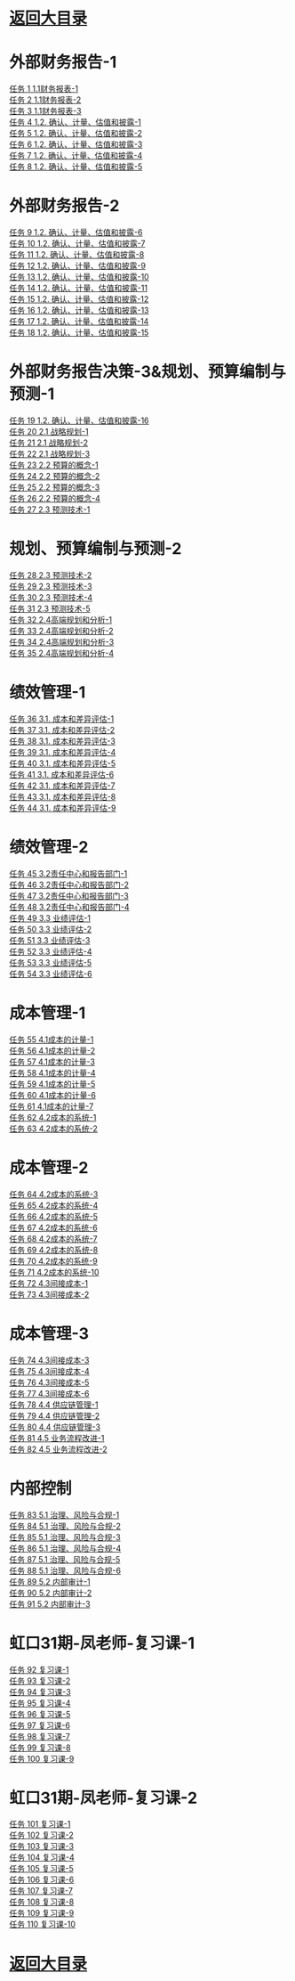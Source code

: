 # <a href="https://github.com/yangchenlarkin/gaodun/blob/master/README.md" target="_blank">返回大目录</a>


# 外部财务报告-1
<div><a href="http://106.14.192.253:6565/static/fixedm3u8/08u8qPc50g1wzKGp/SD/1.m3u8" target="_blank">任务 1 1.1财务报表-1</a></div>
<div><a href="http://106.14.192.253:6565/static/fixedm3u8/08u8sM4!0g1u3x3@/SD/1.m3u8" target="_blank">任务 2 1.1财务报表-2</a></div>
<div><a href="http://106.14.192.253:6565/static/fixedm3u8/08u8uAdv0g1ngq6o/SD/1.m3u8" target="_blank">任务 3 1.1财务报表-3</a></div>
<div><a href="http://106.14.192.253:6565/static/fixedm3u8/08u8w06!0g1qN0JT/SD/1.m3u8" target="_blank">任务 4 1.2. 确认、计量、估值和披露-1</a></div>
<div><a href="http://106.14.192.253:6565/static/fixedm3u8/08u8xC8r0g1x6A5O/SD/1.m3u8" target="_blank">任务 5 1.2. 确认、计量、估值和披露-2</a></div>
<div><a href="http://106.14.192.253:6565/static/fixedm3u8/08u8zCbW0g1xXbcy/SD/1.m3u8" target="_blank">任务 6 1.2. 确认、计量、估值和披露-3</a></div>
<div><a href="http://106.14.192.253:6565/static/fixedm3u8/08u8BDez0g1nSXwc/SD/1.m3u8" target="_blank">任务 7 1.2. 确认、计量、估值和披露-4</a></div>
<div><a href="http://106.14.192.253:6565/static/fixedm3u8/08u8D57w0g1qqPh0/SD/1.m3u8" target="_blank">任务 8 1.2. 确认、计量、估值和披露-5</a></div>

# 外部财务报告-2
<div><a href="http://106.14.192.253:6565/static/fixedm3u8/08u8EEcg0g1sLofv/SD/1.m3u8" target="_blank">任务 9 1.2. 确认、计量、估值和披露-6</a></div>
<div><a href="http://106.14.192.253:6565/static/fixedm3u8/08u8GpaU0g1qDy1o/SD/1.m3u8" target="_blank">任务 10 1.2. 确认、计量、估值和披露-7</a></div>
<div><a href="http://106.14.192.253:6565/static/fixedm3u8/08u8I1bR0g1obQKR/SD/1.m3u8" target="_blank">任务 11 1.2. 确认、计量、估值和披露-8</a></div>
<div><a href="http://106.14.192.253:6565/static/fixedm3u8/08u8Js7O0g1qlTkd/SD/1.m3u8" target="_blank">任务 12 1.2. 确认、计量、估值和披露-9</a></div>
<div><a href="http://106.14.192.253:6565/static/fixedm3u8/08u8L2cB0g1qOLZ9/SD/1.m3u8" target="_blank">任务 13 1.2. 确认、计量、估值和披露-10</a></div>
<div><a href="http://106.14.192.253:6565/static/fixedm3u8/08u8MD1E0g1oCqZd/SD/1.m3u8" target="_blank">任务 14 1.2. 确认、计量、估值和披露-11</a></div>
<div><a href="http://106.14.192.253:6565/static/fixedm3u8/08u8O65l0g1qz2r7/SD/1.m3u8" target="_blank">任务 15 1.2. 确认、计量、估值和披露-12</a></div>
<div><a href="http://106.14.192.253:6565/static/fixedm3u8/08u8PG170g1p7u2B/SD/1.m3u8" target="_blank">任务 16 1.2. 确认、计量、估值和披露-13</a></div>
<div><a href="http://106.14.192.253:6565/static/fixedm3u8/08u8Rc6H0g1qDtJa/SD/1.m3u8" target="_blank">任务 17 1.2. 确认、计量、估值和披露-14</a></div>
<div><a href="http://106.14.192.253:6565/static/fixedm3u8/08u8SM1o0g1nM59u/SD/1.m3u8" target="_blank">任务 18 1.2. 确认、计量、估值和披露-15</a></div>

# 外部财务报告决策-3&规划、预算编制与预测-1
<div><a href="http://106.14.192.253:6565/static/fixedm3u8/08u9b8fy0g1m5kMt/SD/1.m3u8" target="_blank">任务 19 1.2. 确认、计量、估值和披露-16</a></div>
<div><a href="http://106.14.192.253:6565/static/fixedm3u8/08u8Ud1i0g1saE9a/SD/1.m3u8" target="_blank">任务 20 2.1 战略规划-1</a></div>
<div><a href="http://106.14.192.253:6565/static/fixedm3u8/08u8VRaD0g1z0@uM/SD/1.m3u8" target="_blank">任务 21 2.1 战略规划-2</a></div>
<div><a href="http://106.14.192.253:6565/static/fixedm3u8/08u9000X0g1xh0aT/SD/1.m3u8" target="_blank">任务 22 2.1 战略规划-3</a></div>
<div><a href="http://106.14.192.253:6565/static/fixedm3u8/08u920er0g1ssMFk/SD/1.m3u8" target="_blank">任务 23 2.2 预算的概念-1</a></div>
<div><a href="http://106.14.192.253:6565/static/fixedm3u8/08u93Hei0g1tlB7r/SD/1.m3u8" target="_blank">任务 24 2.2 预算的概念-2</a></div>
<div><a href="http://106.14.192.253:6565/static/fixedm3u8/08u95v3Y0g1pE62x/SD/1.m3u8" target="_blank">任务 25 2.2 预算的概念-3</a></div>
<div><a href="http://106.14.192.253:6565/static/fixedm3u8/08u973380g1scGxy/SD/1.m3u8" target="_blank">任务 26 2.2 预算的概念-4</a></div>
<div><a href="http://106.14.192.253:6565/static/fixedm3u8/08u98Kez0g1Dd12B/SD/1.m3u8" target="_blank">任务 27 2.3 预测技术-1</a></div>

# 规划、预算编制与预测-2
<div><a href="http://106.14.192.253:6565/static/fixedm3u8/08u9csbR0g1taclS/SD/1.m3u8" target="_blank">任务 28 2.3 预测技术-2</a></div>
<div><a href="http://106.14.192.253:6565/static/fixedm3u8/08u9ee5j0g1t5kG3/SD/1.m3u8" target="_blank">任务 29 2.3 预测技术-3</a></div>
<div><a href="http://106.14.192.253:6565/static/fixedm3u8/08u9fX8a0g1sBsMT/SD/1.m3u8" target="_blank">任务 30 2.3 预测技术-4</a></div>
<div><a href="http://106.14.192.253:6565/static/fixedm3u8/08u9hHcQ0g1mfJmg/SD/1.m3u8" target="_blank">任务 31 2.3 预测技术-5</a></div>
<div><a href="http://106.14.192.253:6565/static/fixedm3u8/08u9j4fk0g1rrhUA/SD/1.m3u8" target="_blank">任务 32 2.4高端规划和分析-1</a></div>
<div><a href="http://106.14.192.253:6565/static/fixedm3u8/08u9kH830g1o63Hw/SD/1.m3u8" target="_blank">任务 33 2.4高端规划和分析-2</a></div>
<div><a href="http://106.14.192.253:6565/static/fixedm3u8/08u9mb8@0g1v9pOE/SD/1.m3u8" target="_blank">任务 34 2.4高端规划和分析-3</a></div>
<div><a href="http://106.14.192.253:6565/static/fixedm3u8/08u9o49@0g1oPyCQ/SD/1.m3u8" target="_blank">任务 35 2.4高端规划和分析-4</a></div>

# 绩效管理-1
<div><a href="http://106.14.192.253:6565/static/fixedm3u8/08u9pyf50g1tTrzO/SD/1.m3u8" target="_blank">任务 36 3.1. 成本和差异评估-1</a></div>
<div><a href="http://106.14.192.253:6565/static/fixedm3u8/08u9rma70g1q6@7f/SD/1.m3u8" target="_blank">任务 37 3.1. 成本和差异评估-2</a></div>
<div><a href="http://106.14.192.253:6565/static/fixedm3u8/08u9sUej0g1tDYpp/SD/1.m3u8" target="_blank">任务 38 3.1. 成本和差异评估-3</a></div>
<div><a href="http://106.14.192.253:6565/static/fixedm3u8/08u9uI8S0g1qxip7/SD/1.m3u8" target="_blank">任务 39 3.1. 成本和差异评估-4</a></div>
<div><a href="http://106.14.192.253:6565/static/fixedm3u8/08u9wl2v0g1sVqq5/SD/1.m3u8" target="_blank">任务 40 3.1. 成本和差异评估-5</a></div>
<div><a href="http://106.14.192.253:6565/static/fixedm3u8/08u9y63s0g1sr2o6/SD/1.m3u8" target="_blank">任务 41 3.1. 成本和差异评估-6</a></div>
<div><a href="http://106.14.192.253:6565/static/fixedm3u8/08u9zN4E0g1rIdOL/SD/1.m3u8" target="_blank">任务 42 3.1. 成本和差异评估-7</a></div>
<div><a href="http://106.14.192.253:6565/static/fixedm3u8/08u9Btay0g1xsnIp/SD/1.m3u8" target="_blank">任务 43 3.1. 成本和差异评估-8</a></div>
<div><a href="http://106.14.192.253:6565/static/fixedm3u8/08u9Dv4m0g1wtY5P/SD/1.m3u8" target="_blank">任务 44 3.1. 成本和差异评估-9</a></div>

# 绩效管理-2
<div><a href="http://106.14.192.253:6565/static/fixedm3u8/08u9FsbI0g1oO@@l/SD/1.m3u8" target="_blank">任务 45 3.2责任中心和报告部门-1</a></div>
<div><a href="http://106.14.192.253:6565/static/fixedm3u8/08u9GW8L0g1wdL6i/SD/1.m3u8" target="_blank">任务 46 3.2责任中心和报告部门-2</a></div>
<div><a href="http://106.14.192.253:6565/static/fixedm3u8/08u9IU0P0g1sS3hw/SD/1.m3u8" target="_blank">任务 47 3.2责任中心和报告部门-3</a></div>
<div><a href="http://106.14.192.253:6565/static/fixedm3u8/08u9KFbY0g1ujYw3/SD/1.m3u8" target="_blank">任务 48 3.2责任中心和报告部门-4</a></div>
<div><a href="http://106.14.192.253:6565/static/fixedm3u8/08u9Mtfp0g1sr@7l/SD/1.m3u8" target="_blank">任务 49 3.3 业绩评估-1</a></div>
<div><a href="http://106.14.192.253:6565/static/fixedm3u8/08u9Od0a0g1ue@og/SD/1.m3u8" target="_blank">任务 50 3.3 业绩评估-2</a></div>
<div><a href="http://106.14.192.253:6565/static/fixedm3u8/08u9Q3120g1tF9@!/SD/1.m3u8" target="_blank">任务 51 3.3 业绩评估-3</a></div>
<div><a href="http://106.14.192.253:6565/static/fixedm3u8/08u9RO910g1pHhgh/SD/1.m3u8" target="_blank">任务 52 3.3 业绩评估-4</a></div>
<div><a href="http://106.14.192.253:6565/static/fixedm3u8/08u9To9Q0g1lS7Oa/SD/1.m3u8" target="_blank">任务 53 3.3 业绩评估-5</a></div>
<div><a href="http://106.14.192.253:6565/static/fixedm3u8/08u9UI0@0g1m0fQ8/SD/1.m3u8" target="_blank">任务 54 3.3 业绩评估-6</a></div>

# 成本管理-1
<div><a href="http://106.14.192.253:6565/static/fixedm3u8/08u9W42z0g1qnkGQ/SD/1.m3u8" target="_blank">任务 55 4.1成本的计量-1</a></div>
<div><a href="http://106.14.192.253:6565/static/fixedm3u8/08u9XE3N0g1sNqXF/SD/1.m3u8" target="_blank">任务 56 4.1成本的计量-2</a></div>
<div><a href="http://106.14.192.253:6565/static/fixedm3u8/08ua1pft0g1sWOCQ/SD/1.m3u8" target="_blank">任务 57 4.1成本的计量-3</a></div>
<div><a href="http://106.14.192.253:6565/static/fixedm3u8/08ua3a9I0g1sUoQN/SD/1.m3u8" target="_blank">任务 58 4.1成本的计量-4</a></div>
<div><a href="http://106.14.192.253:6565/static/fixedm3u8/08ua4T2X0g1ACGY1/SD/1.m3u8" target="_blank">任务 59 4.1成本的计量-5</a></div>
<div><a href="http://106.14.192.253:6565/static/fixedm3u8/08ua786E0g1vul2x/SD/1.m3u8" target="_blank">任务 60 4.1成本的计量-6</a></div>
<div><a href="http://106.14.192.253:6565/static/fixedm3u8/08ua90cI0g1tK7UT/SD/1.m3u8" target="_blank">任务 61 4.1成本的计量-7</a></div>
<div><a href="http://106.14.192.253:6565/static/fixedm3u8/08uaaN6p0g1uHBNv/SD/1.m3u8" target="_blank">任务 62 4.2成本的系统-1</a></div>
<div><a href="http://106.14.192.253:6565/static/fixedm3u8/08uacE9m0g1ttmlg/SD/1.m3u8" target="_blank">任务 63 4.2成本的系统-2</a></div>

# 成本管理-2
<div><a href="http://106.14.192.253:6565/static/fixedm3u8/08uaesa50g1sr9kR/SD/1.m3u8" target="_blank">任务 64 4.2成本的系统-3</a></div>
<div><a href="http://106.14.192.253:6565/static/fixedm3u8/08uagcf90g1soyFj/SD/1.m3u8" target="_blank">任务 65 4.2成本的系统-4</a></div>
<div><a href="http://106.14.192.253:6565/static/fixedm3u8/08uahVaq0g1sEX4S/SD/1.m3u8" target="_blank">任务 66 4.2成本的系统-5</a></div>
<div><a href="http://106.14.192.253:6565/static/fixedm3u8/08uajG5Z0g1qXvca/SD/1.m3u8" target="_blank">任务 67 4.2成本的系统-6</a></div>
<div><a href="http://106.14.192.253:6565/static/fixedm3u8/08ualibA0g1uI7@Z/SD/1.m3u8" target="_blank">任务 68 4.2成本的系统-7</a></div>
<div><a href="http://106.14.192.253:6565/static/fixedm3u8/08uana2B0g1sxlYz/SD/1.m3u8" target="_blank">任务 69 4.2成本的系统-8</a></div>
<div><a href="http://106.14.192.253:6565/static/fixedm3u8/08uaoQ100g1qmtQ7/SD/1.m3u8" target="_blank">任务 70 4.2成本的系统-9</a></div>
<div><a href="http://106.14.192.253:6565/static/fixedm3u8/08uaqp7w0g1pmBXD/SD/1.m3u8" target="_blank">任务 71 4.2成本的系统-10</a></div>
<div><a href="http://106.14.192.253:6565/static/fixedm3u8/08uarT8P0g1i0VP7/SD/1.m3u8" target="_blank">任务 72 4.3间接成本-1</a></div>
<div><a href="http://106.14.192.253:6565/static/fixedm3u8/08uat1040g1iRfdD/SD/1.m3u8" target="_blank">任务 73 4.3间接成本-2</a></div>

# 成本管理-3
<div><a href="http://106.14.192.253:6565/static/fixedm3u8/08uau7920g1q!Ga6/SD/1.m3u8" target="_blank">任务 74 4.3间接成本-3</a></div>
<div><a href="http://106.14.192.253:6565/static/fixedm3u8/08uavJbw0g1tcM6S/SD/1.m3u8" target="_blank">任务 75 4.3间接成本-4</a></div>
<div><a href="http://106.14.192.253:6565/static/fixedm3u8/08uaxv1d0g1n4r35/SD/1.m3u8" target="_blank">任务 76 4.3间接成本-5</a></div>
<div><a href="http://106.14.192.253:6565/static/fixedm3u8/08uaySeg0g1pxViB/SD/1.m3u8" target="_blank">任务 77 4.3间接成本-6</a></div>
<div><a href="http://106.14.192.253:6565/static/fixedm3u8/08uaAq5g0g1l!Fwc/SD/1.m3u8" target="_blank">任务 78 4.4 供应链管理-1</a></div>
<div><a href="http://106.14.192.253:6565/static/fixedm3u8/08uaBJes0g1uPHwf/SD/1.m3u8" target="_blank">任务 79 4.4 供应链管理-2</a></div>
<div><a href="http://106.14.192.253:6565/static/fixedm3u8/08uaDAa!0g1uyXvH/SD/1.m3u8" target="_blank">任务 80 4.4 供应链管理-3</a></div>
<div><a href="http://106.14.192.253:6565/static/fixedm3u8/08uaFq7t0g1tHWR6/SD/1.m3u8" target="_blank">任务 81 4.5 业务流程改进-1</a></div>
<div><a href="http://106.14.192.253:6565/static/fixedm3u8/08uaHke!0g1tv0WG/SD/1.m3u8" target="_blank">任务 82 4.5 业务流程改进-2</a></div>

# 内部控制
<div><a href="http://106.14.192.253:6565/static/fixedm3u8/08uaJb7Y0g1sl96l/SD/1.m3u8" target="_blank">任务 83 5.1 治理、风险与合规-1</a></div>
<div><a href="http://106.14.192.253:6565/static/fixedm3u8/08uaKV5h0g1s1niz/SD/1.m3u8" target="_blank">任务 84 5.1 治理、风险与合规-2</a></div>
<div><a href="http://106.14.192.253:6565/static/fixedm3u8/08uaME4o0g1smIPV/SD/1.m3u8" target="_blank">任务 85 5.1 治理、风险与合规-3</a></div>
<div><a href="http://106.14.192.253:6565/static/fixedm3u8/08uaOn2e0g1s8Jbt/SD/1.m3u8" target="_blank">任务 86 5.1 治理、风险与合规-4</a></div>
<div><a href="http://106.14.192.253:6565/static/fixedm3u8/08uaQ48f0g1qtpE0/SD/1.m3u8" target="_blank">任务 87 5.1 治理、风险与合规-5</a></div>
<div><a href="http://106.14.192.253:6565/static/fixedm3u8/08uaRDck0g1pXdAX/SD/1.m3u8" target="_blank">任务 88 5.1 治理、风险与合规-6</a></div>
<div><a href="http://106.14.192.253:6565/static/fixedm3u8/08uaTe2u0g1sJtjG/SD/1.m3u8" target="_blank">任务 89 5.2 内部审计-1</a></div>
<div><a href="http://106.14.192.253:6565/static/fixedm3u8/08uaUXag0g1vALwC/SD/1.m3u8" target="_blank">任务 90 5.2 内部审计-2</a></div>
<div><a href="http://106.14.192.253:6565/static/fixedm3u8/08uaWQcv0g1x8fsJ/SD/1.m3u8" target="_blank">任务 91 5.2 内部审计-3</a></div>

# 虹口31期-凤老师-复习课-1
<div><a href="http://106.14.192.253:6565/static/fixedm3u8/08ubcB6d0g1saz4o/SD/1.m3u8" target="_blank">任务 92 复习课-1</a></div>
<div><a href="http://106.14.192.253:6565/static/fixedm3u8/08ub0N5s0g1pPh3c/SD/1.m3u8" target="_blank">任务 93 复习课-2</a></div>
<div><a href="http://106.14.192.253:6565/static/fixedm3u8/08ub2l260g1p4m38/SD/1.m3u8" target="_blank">任务 94 复习课-3</a></div>
<div><a href="http://106.14.192.253:6565/static/fixedm3u8/08ub3NdK0g1qpaN9/SD/1.m3u8" target="_blank">任务 95 复习课-4</a></div>
<div><a href="http://106.14.192.253:6565/static/fixedm3u8/08ub5n7d0g1unxtt/SD/1.m3u8" target="_blank">任务 96 复习课-5</a></div>
<div><a href="http://106.14.192.253:6565/static/fixedm3u8/08ub7beJ0g1pasek/SD/1.m3u8" target="_blank">任务 97 复习课-6</a></div>
<div><a href="http://106.14.192.253:6565/static/fixedm3u8/08ub8FdF0g1pk3JH/SD/1.m3u8" target="_blank">任务 98 复习课-7</a></div>
<div><a href="http://106.14.192.253:6565/static/fixedm3u8/08ubac3q0g1vcJfe/SD/1.m3u8" target="_blank">任务 99 复习课-8</a></div>
<div><a href="http://106.14.192.253:6565/static/fixedm3u8/08ubeO6Y0g1rgKOw/SD/1.m3u8" target="_blank">任务 100 复习课-9</a></div>

# 虹口31期-凤老师-复习课-2
<div><a href="http://106.14.192.253:6565/static/fixedm3u8/08ubgVa20g1rPWtd/SD/1.m3u8" target="_blank">任务 101 复习课-1</a></div>
<div><a href="http://106.14.192.253:6565/static/fixedm3u8/08ubj92n0g1t4D6p/SD/1.m3u8" target="_blank">任务 102 复习课-2</a></div>
<div><a href="http://106.14.192.253:6565/static/fixedm3u8/08ublk7e0g1t7fOq/SD/1.m3u8" target="_blank">任务 103 复习课-3</a></div>
<div><a href="http://106.14.192.253:6565/static/fixedm3u8/08ubnz960g1tpdcN/SD/1.m3u8" target="_blank">任务 104 复习课-4</a></div>
<div><a href="http://106.14.192.253:6565/static/fixedm3u8/08ubpM4J0g1rLS1B/SD/1.m3u8" target="_blank">任务 105 复习课-5</a></div>
<div><a href="http://106.14.192.253:6565/static/fixedm3u8/08ubrQ420g1sYeDi/SD/1.m3u8" target="_blank">任务 106 复习课-6</a></div>
<div><a href="http://106.14.192.253:6565/static/fixedm3u8/08ubu8dw0g1seY7v/SD/1.m3u8" target="_blank">任务 107 复习课-7</a></div>
<div><a href="http://106.14.192.253:6565/static/fixedm3u8/08ubwdbt0g1otYmc/SD/1.m3u8" target="_blank">任务 108 复习课-8</a></div>
<div><a href="http://106.14.192.253:6565/static/fixedm3u8/08uby6dI0g1ncuHf/SD/1.m3u8" target="_blank">任务 109 复习课-9</a></div>
<div><a href="http://106.14.192.253:6565/static/fixedm3u8/08ubzU3B0g1naxer/SD/1.m3u8" target="_blank">任务 110 复习课-10</a></div>

# <a href="https://github.com/yangchenlarkin/gaodun/blob/master/README.md" target="_blank">返回大目录</a>
